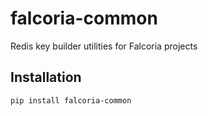 # falcoria-common

Redis key builder utilities for Falcoria projects

## Installation
```bash
pip install falcoria-common